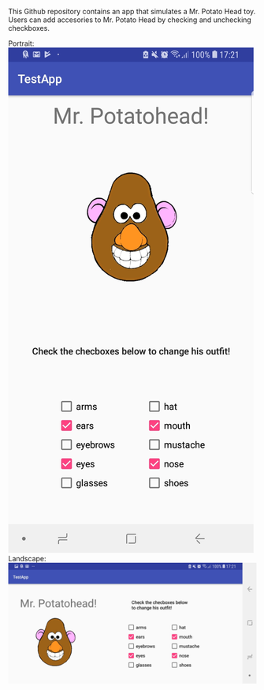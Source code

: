 This Github repository contains an app that simulates a Mr. Potato Head toy.
Users can add accesories to Mr. Potato Head by checking and unchecking checkboxes.

Portrait:
![alt text](https://github.com/LucVermeer/mrpotatohead/blob/master/images/WhatsApp%20Image%202019-04-02%20at%2017.22.26%20(1).jpeg)
Landscape:
![alt text](https://github.com/LucVermeer/mrpotatohead/blob/master/images/WhatsApp%20Image%202019-04-02%20at%2017.22.26.jpeg)
